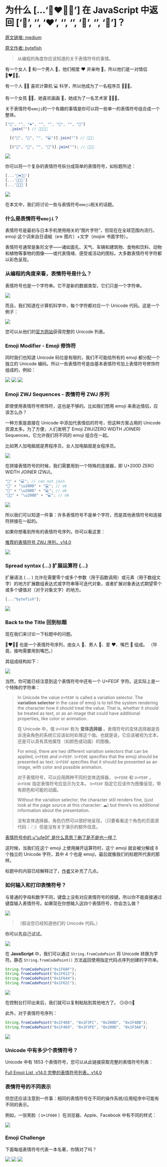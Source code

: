 # 为什么 […‘👩‍❤️‍💋‍👨’] 在 JavaScript 中返回 [‘👩’, ‘‍’, ‘❤’, ‘️’, ‘‍’, ‘💋’, ‘‍’, ‘👨’]？

[原文链接: medium](https://medium.com/frontend-canteen/why-%EF%B8%8F-returns-%EF%B8%8F-in-javascript-7b890e3a13b2)

[原文作者: bytefish](https://medium.com/@bytefish?source=---two_column_layout_sidebar----------------------------------)

> 从编程的角度你应该知道的关于表情符号的事情。

有一个女人 👩 和一个男人 👨，他们相爱 ❤ 并亲吻 💋，所以他们是一对情侣 👩‍❤️‍💋‍👨。

有一个人 👨🏼 喜欢计算机 💻 科学，所以他成为了一名程序员 👨🏼‍💻。

有一个女孩 👩🏾，她喜欢画画 🎨，她成为了一名艺术家 👩🏾‍🎨。

关于表情符号`emoji`的一个有趣的事情是你可以将一些单一的表情符号组合成一个整体。

```js
["👩", "‍", "❤", "️", "‍", "💋", "‍", "👨"]
  .join("") // 👩‍❤️‍💋‍👨

  [("👨", "🏼", "‍", "💻")].join("") // 👨🏼‍💻

  [("👩", "🏾", "‍", "🎨")].join(""); // 👩🏾‍🎨
```

![](./img/emoji_js_example_de.jpg)

你可以将一个复杂的表情符号拆分成简单的表情符号，如标题所述：

```js
[...'👩‍❤️‍💋‍👨']
[...'👨🏼‍💻']
[...'👩🏾‍🎨']
```

![](./img/emoji_js_example_en.jpg)

在本文中，我们将讨论一些与表情符号`emoji`相关的话题。

### 什么是表情符号`emoji`？

表情符号是最初与日本手机使用相关的“图片字符”，但现在在全球范围内流行。 emoji 这个词来自日语絵（e≅ 图片）+文字（moji≅ 书面字符）。

表情符号通常是象形文字——诸如面孔、天气、车辆和建筑物、食物和饮料、动物和植物等事物的图像——或代表情绪、感受或活动的图标。大多数表情符号字符都以彩色呈现。

### 从编程的角度来看，表情符号是什么？

表情符号也是一个字符串。它不是新的数据类型，它们只是一个字符串。

![](./img/emoji_type.jpg)

而且，我们知道在计算机科学中，每个字符都对应一个 Unicode 代码。这是一个例子：

![](./img/chat_unicode_list.jpg)

您可以从他们的[官方网站](https://home.unicode.org/)获得完整的 Unicode 列表。

### Emoji Modifier - Emoji 修饰符

同时我们也知道 Unicode 码位是有限的，我们不可能给所有的 emoji 都分配一个独立的 Unicode 编码。所以一些表情符号是由基本表情符号加上表情符号修饰符组成的，例如：

![](./img/emoji_modifier_list.jpg)
![](./img/emoji_modifier_man.jpg)
![](./img/emoji_modifier_woman.jpg)

### Emoji ZWJ Sequences - 表情符号 ZWJ 序列

即使使用表情符号修饰符，这也是不够的。比如我们想用 emoji 来表达情侣，应该怎么办？

一种方案是直接在 Unicode 中添加代表情侣的符号，但这种方案占用的 Unicode 资源太多。为了方便，人们发明了 Emoji ZWJ(ZERO WIDTH JOINER) Sequences，它允许我们将不同的 emoji 组合在一起。

比如男人加电脑就是男程序员，女人加电脑就是女程序员。

![](./img/emoji_zwj_coder.jpg)

在拼接表情符号的时候，我们需要用到一个特殊的连接器，即 U+200D ZERO WIDTH JOINER (ZWJ)。

```js
"👨" + "💻"; // can not join
"👨" + "\u200D" + "💻"; // ok
"👩" + "\u200D" + "💻"; // ok
"👨🏼" + "\u200D" + "💻"; // ok
```

![](./img/emoji_zwj_code.jpg)

所以我们可以知道一件事：许多表情符号不是单个字符，而是其他表情符号和连接符拼接在一起的。

如果你想看到所有的表情符号序列，你可以看这里：

[推荐的表情符号 ZWJ 序列，v14.0](http://www.unicode.org/emoji/charts/emoji-zwj-sequences.html)

![](./img/emoji_zwj_web_eg.jpg)

### Spread syntax (…) 扩展运算符 (...)

扩展语法 ( ... ) 允许在需要零个或多个参数（用于函数调用）或元素（用于数组文字）的地方扩展数组表达式或字符串等可迭代对象，或者扩展对象表达式期望零个或多个键值对（对于对象文字）的地方。

```js
[..."bytefish"];
```

![](./img/str_bytefish.jpg)

### Back to the Title 回到标题

现在我们来讨论一下标题中的问题。

👩‍❤️‍💋‍👨 也是一个表情符号序列，由女人 👩、男人 👨、爱 ❤、嘴巴 💋 组成。 （毕竟，接吻需要用到嘴巴。）

其组成结构如下：

![](./img/title_question_structure.jpg)

当然，你可能已经注意到这个表情符号中还有一个 U+FEOF 字符。这实际上是一个特殊的字符串：

> In Unicode the value `U+FE0F` is called a variation selector. The **variation selector** in the case of emoji is to tell the system rendering the character how it should treat the value. That is, whether it should be treated as text, or as an image that could have additional properties, like color or animation.
>
> 在 Unicode 中，值 `U+FE0F` 称为 **变体选择器** 。表情符号的变体选择器是告诉渲染角色的系统它应该如何处理这个值。也就是说，它应该被视为文本，还是可以具有其他属性（如颜色或动画）的图像。
>
> For emoji, there are two different variation selectors that can be applied, `U+FE0E` and `U+FE0F`. `U+FE0E` specifies that the emoji should be presented as text. `U+FE0F` specifies that it should be presented as an image, with color and possible animation.
>
> 对于表情符号，可以应用两种不同的变体选择器， `U+FE0E` 和 `U+FE0F` 。 `U+FE0E` 指定表情符号应显示为文本。 `U+FE0F` 指定它应该作为图像呈现，带有颜色和可能的动画。
>
> Without the variation selector, the character still renders fine, (just look at the page source at this character: ☁) but there’s no additional information about the presentation.
>
> 没有变体选择器，角色仍然可以很好地呈现，（只要看看这个角色的页面源代码：☁）但是没有关于演示的额外信息。

[表情符号中的 u'\ufe0f' 是什么意思？删了是不是也一样？](https://stackoverflow.com/questions/38100329/what-does-u-ufe0f-in-an-emoji-mean-is-it-the-same-if-i-delete-it)

这时候，当我们在这个 emoji 上使用展开运算符时，这个 emoji 就会被分解成 8 个独立的 Unicode 字符，其中 4 个也是 emoji，最后就像我们的标题所代表的那样。

标题中的内容已经解释过了，[作者](https://medium.com/@bytefish?source=---two_column_layout_sidebar----------------------------------)又补充了几点。

### 如何输入和打印表情符号？

与普通的字母和数字不同，键盘上没有对应表情符号的按键。所以你不能直接通过键盘输入表情符号。如果现在你想输入这四个表情符号，你会怎么做？

![](./img/how_code_emoji.jpg)

> （假设您已经知道他们的 Unicode 代码。）

你可以先自己试试。

![](./img/dividine.line.jpg)

在 **JavaScript** 中，我们可以通过 `String.fromCodePoint` 将 Unicode 转换为字符。静态 `String.fromCodePoint()` 方法返回使用指定代码点序列创建的字符串。

```js
String.fromCodePoint("0x1F60F");
String.fromCodePoint("0x1F612");
String.fromCodePoint("0x1F644");
String.fromCodePoint("0x1F62C");
```

![](./img/code_emoji_by_js.jpg)

在控制台打印出来后，我们就可以复制粘贴到其他地方了。 😏😒🙄😬

此外，对于表情符号序列：

```js
String.fromCodePoint("0x1F468", "0x1F3FC", "0x200D", "0x1F4BB");
String.fromCodePoint("0x1F469", "0x1F3FE", "0x200D", "0x1F3A8");
```

![](./img/js_emoji_code_point.jpg)

### Unicode 中有多少个表情符号？

Unicode 中有 1853 个表情符号，您可以从此链接获取完整的表情符号列表：

[Full Emoji List, v14.0 完整的表情符号列表，v14.0](https://unicode.org/emoji/charts/full-emoji-list.html)

### 表情符号的不同表示

但您还应该注意到一件事：相同的表情符号在不同的操作系统/应用程序中可能有不同的表示。

例如，一张笑脸（ `U+1F600` ）在浏览器、Apple、Facebook 中有不同的样式：

![](./img/emoji_different_styles.jpg)

### Emoji Challenge

下面每组表情符号代表一本名著，你猜对了吗？

![](./img/emoji_challenge_book_1.jpg)
![](./img/emoji_challenge_book_2.jpg)
![](./img/emoji_challenge_book_3.jpg)
